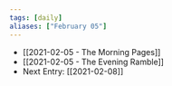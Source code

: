 ```yaml
---
tags: [daily]
aliases: ["February 05"]
---
```


-  [[2021-02-05 - The Morning Pages]]
-  [[2021-02-05 - The Evening Ramble]]
-  Next Entry: [[2021-02-08]]